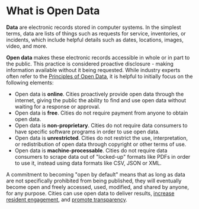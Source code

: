 # What is Open Data

**Data** are electronic records stored in computer systems. In the simplest terms, data are lists of things such as requests for service, inventories, or incidents, which include helpful details such as dates, locations, images, video, and more.

**Open data** makes these electronic records accessible in whole or in part to the public. This practice is considered proactive disclosure - making information available without it being requested. While industry experts often refer to the [ Principles of Open Data](https://public.resource.org/8_principles.html), it is helpful to initially focus on the following elements:

* Open data is **online**. Cities proactively provide open data through the internet, giving the public the ability to find and use open data without waiting for a response or approval.
* Open data is **free**. Cities do not require payment from anyone to obtain open data.
* Open data is **non-proprietary**. Cities do not require data consumers to have specific software programs in order to use open data.
* Open data is **unrestricted**. Cities do not restrict the use, interpretation, or redistribution of open data through copyright or other terms of use.
* Open data is **machine-processable**. Cities do not require data consumers to scrape data out of "locked-up" formats like PDFs in order to use it, instead using data formats like CSV, JSON or XML.

A commitment to becoming "open by default" means that as long as data are not specifically prohibited from being published, they will eventually become open and freely accessed, used, modified, and shared by anyone, for any purpose. Cities can use open data to deliver results, [increase resident engagement](http://www.codeforamerica.org/apps/), and [promote transparency](https://www.sanjoseca.gov/your-government/departments-offices/information-technology/open-data).
